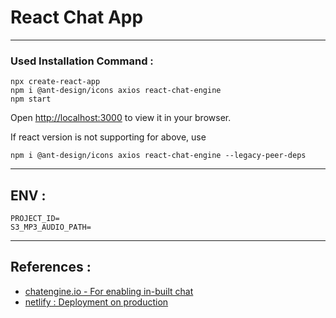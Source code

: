 # React Chat App
***

### Used Installation Command :
````
npx create-react-app
npm i @ant-design/icons axios react-chat-engine
npm start
````
Open [http://localhost:3000](http://localhost:3000) to view it in your browser.

If react version is not supporting for above, use
````
npm i @ant-design/icons axios react-chat-engine --legacy-peer-deps
````
***

## ENV : 
````env
PROJECT_ID=
S3_MP3_AUDIO_PATH=
````
***

## References : 
- [chatengine.io - For enabling in-built chat](https://chatengine.io/)
- [netlify : Deployment on production](https://www.netlify.com/)
